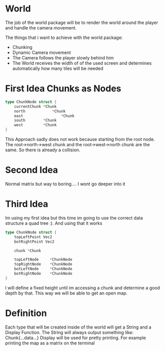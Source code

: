 # World

The job of the world package will be to render the world around the player and handle the camera movement.

The things that i want to achieve with the world package:

- Chunking
- Dynamic Camera movement
- The Camera follows the player slowly behind him
- The World receives the width of of the used screen and determines automatically how many tiles will be needed

# First Idea Chunks as Nodes

```go
type ChunkNode struct {
	currentChunk *Chunk
	north 			 *Chunk
	east 				 *Chunk
	south        *Chunk
	west      	 *Chunk
}
```

This Approach sadly does not work because starting from the root node. The root->north->west chunk and the root->west->north chunk are the same. So there is already a collision.

# Second Idea

Normal matrix but way to boring.... I wont go deeper into it

# Third Idea

Im using my first idea but this time im going to use the correct data structure a quad tree :). And using that it works

```go
type ChunkNode struct {
	topLeftPoint Vec2
	botRightPoint Vec2

	chunk *Chunk

	topLeftNode 	*ChunkNode
	topRightNode 	*ChunkNode
	botLeftNode 	*ChunkNode
	botRightNode 	*ChunkNode
}
```

I will define a fixed height until im accessing a chunk and determine a good depth by that. This way we will be able to get an open map.

# Definition

Each type that will be created inside of the world will get a String and a Display Function.
The String will always output something like: Chunk{...data...}
Display will be used for pretty printing. For example printing the map as a matrix on the terminal
